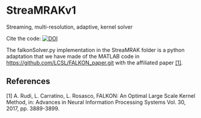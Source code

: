 # StreaMRAKv1
Streaming, multi-resolution, adaptive, kernel solver

Cite the code: [![DOI](https://zenodo.org/badge/383231702.svg)](https://zenodo.org/badge/latestdoi/383231702)





The falkonSolver.py implementation in the StreaMRAK folder is a python adaptation that we have made of the MATLAB code in 
https://github.com/LCSL/FALKON_paper.git 
with the affiliated paper [[1]](#1).






## References
<a id="1">[1]</a> 
A. Rudi, L. Carratino, L. Rosasco, FALKON: An Optimal Large Scale Kernel Method, in: Advances in Neural 
Information Processing Systems Vol. 30, 2017, pp. 3889-3899.